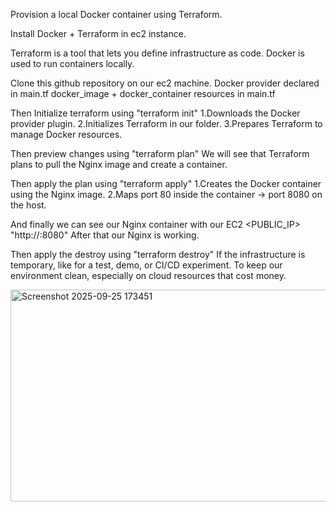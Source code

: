 Provision a local Docker container using Terraform.

Install Docker + Terraform in ec2 instance.

Terraform is a tool that lets you define infrastructure as code.
Docker is used to run containers locally.

Clone this github repository on our ec2 machine.
Docker provider declared in main.tf
docker_image + docker_container resources in main.tf

Then Initialize terraform using "terraform init" 
1.Downloads the Docker provider plugin.
2.Initializes Terraform in our folder.
3.Prepares Terraform to manage Docker resources.

Then preview changes using "terraform plan"
We will see that Terraform plans to pull the Nginx image and create a container.

Then apply the plan using "terraform apply"
1.Creates the Docker container using the Nginx image.
2.Maps port 80 inside the container → port 8080 on the host.

And finally we can see our Nginx container with our EC2  <PUBLIC_IP> "http://<ec2-public-ip>:8080"
After that our Nginx is working.

Then apply the destroy using "terraform destroy"
If the infrastructure is temporary, like for a test, demo, or CI/CD experiment.
To keep our environment clean, especially on cloud resources that cost money.


<img width="1271" height="339" alt="Screenshot 2025-09-25 173451" src="https://github.com/user-attachments/assets/dc152cfa-cb2b-42cd-970d-b3239db7f420" />





